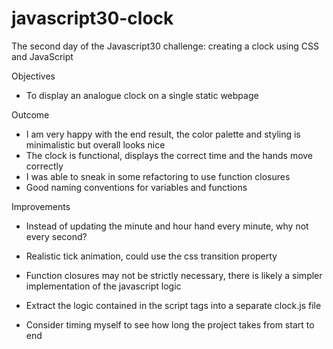 # javascript30-clock
The second day of the Javascript30 challenge: creating a clock using CSS and JavaScript 

Objectives
- To display an analogue clock on a single static webpage

Outcome
- I am very happy with the end result, the color palette and styling is minimalistic but overall looks nice
- The clock is functional, displays the correct time and the hands move correctly
- I was able to sneak in some refactoring to use function closures
- Good naming conventions for variables and functions

Improvements
- Instead of updating the minute and hour hand every minute, why not every second?
- Realistic tick animation, could use the css transition property
- Function closures may not be strictly necessary, there is likely a simpler implementation of the javascript logic
- Extract the logic contained in the script tags into a separate clock.js file

- Consider timing myself to see how long the project takes from start to end
